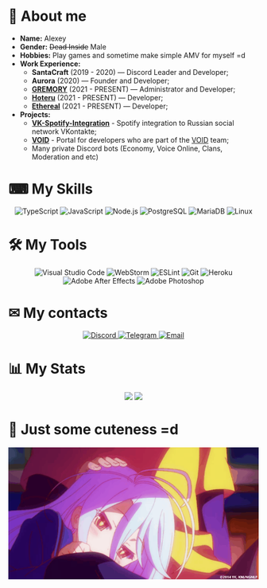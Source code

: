 # 👋 About me

* **Name:** Alexey
* **Gender:** ~~Dead Inside~~ Male
* **Hobbies:** Play games and sometime make simple AMV for myself =d
* **Work Experience:**
    - **SantaCraft** (2019 - 2020) — Discord Leader and Developer;
    - **Aurora** (2020) — Founder and Developer;
    - [**GREMORY**](https://discord.gg/5RVtEYExQb) (2021 - PRESENT) — Administrator and Developer;
    - [**Hoteru**](https://discord.gg/XeTjtPcQ7a) (2021 - PRESENT) — Developer;
    - [**Ethereal**](https://discord.gg/ufo) (2021 - PRESENT) — Developer;
* **Projects:**
    - [**VK-Spotify-Integration**](https://github.com/yokkkoso/VK-Spotify-Integration) - Spotify integration to Russian social network VKontakte;
    - [**VOID**](https://void.cf) - Portal for developers who are part of the [VOID](https://github.com/devsofvoid) team;
    - Many private Discord bots (Economy, Voice Online, Clans, Moderation and etc)
   
# ⌨ My Skills
<p align="center">
    <img alt="TypeScript" src="https://img.shields.io/badge/TypeScript-3178C6?style=for-the-badge&logo=TypeScript&logoColor=white" />
    <img alt="JavaScript" src="https://img.shields.io/badge/JavaScript-F7DF1E?&style=for-the-badge&logo=JavaScript&logoColor=222222" />
    <img alt="Node.js" src="https://img.shields.io/badge/Node.js-339933?style=for-the-badge&logo=Node.js&logoColor=white" />
    <img alt="PostgreSQL" src="https://img.shields.io/badge/PostgreSQL-336791?&style=for-the-badge&logo=PostgreSQL&logoColor=white" />
    <img alt="MariaDB" src="https://img.shields.io/badge/MariaDB-003545?style=for-the-badge&logo=MariaDB&logoColor=white" />
    <img alt="Linux" src="https://img.shields.io/badge/Linux-FCC624?style=for-the-badge&logo=Linux&logoColor=black" />
</p>

# 🛠 My Tools
<p align="center">
    <img alt="Visual Studio Code" src="https://img.shields.io/badge/Visual%20Studio%20Code-007ACC?&style=for-the-badge&logo=Visual-Studio-Code&logoColor=white" />
    <img alt="WebStorm" src="https://img.shields.io/badge/WebStorm-07C3F2?&style=for-the-badge&logo=WebStorm&logoColor=white" />
    <img alt="ESLint" src="https://img.shields.io/badge/ESLint-4B32C3?&style=for-the-badge&logo=ESLint&logoColor=white" />
    <img alt="Git" src="https://img.shields.io/badge/Git-F05032?&style=for-the-badge&logo=Git&logoColor=white" />
    <img alt="Heroku" src="https://img.shields.io/badge/Heroku-430098?style=for-the-badge&logo=Heroku&logoColor=white" />
    <img alt="Adobe After Effects" src="https://img.shields.io/badge/Adobe%20After%20Effects-9999FF?&style=for-the-badge&logo=Adobe-After-Effects&logoColor=white" />
    <img alt="Adobe Photoshop" src="https://img.shields.io/badge/Adobe%20Photoshop-31A8FF?&style=for-the-badge&logo=Adobe-Photoshop&logoColor=white" />
</p>

# ✉ My contacts
<p align= "center">
    <a href="https://discord.bio/p/yokkkoso"> <img alt="Discord" src="https://img.shields.io/badge/Discord-7289DA?&style=for-the-badge&logo=Discord&logoColor=white" /> </a>
    <a href="https://t.me/yokkkoso"> <img alt="Telegram" src="https://img.shields.io/badge/Telegram-26A5E4?&style=for-the-badge&logo=Telegram&logoColor=white" /> </a>
    <a href="mailto:yokkkoso@void.cf"> <img alt="Email" src="https://img.shields.io/badge/Email-EA4335?&style=for-the-badge&logo=Gmail&logoColor=white" /> </a>
</p>

# 📊 My Stats
<p align="center">
    <img src="https://github-readme-stats.vercel.app/api?username=yokkkoso&show_icons=true&theme=dark" />
    <img src="https://github-readme-stats.vercel.app/api/wakatime?username=yokkkoso&theme=dark" />
</p>

# 🥰 Just some cuteness =d
<p align="center">
    <img src="./.resources/source.gif">
</p>
